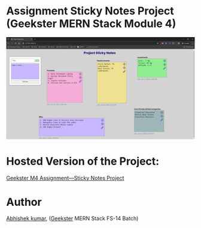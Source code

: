 # Assignment Sticky Notes Project (Geekster MERN Stack Module 4)
![](thumbnail.png)

# Hosted Version of the Project:
[Geekster M4 Assignment&mdash;Sticky Notes Project](https://alex21c.github.io/GeeksterM4ProjectStickyNotes/)

# Author
[Abhishek kumar](https://www.linkedin.com/in/alex21c/), ([Geekster](https://geekster.in/) MERN Stack FS-14 Batch)
